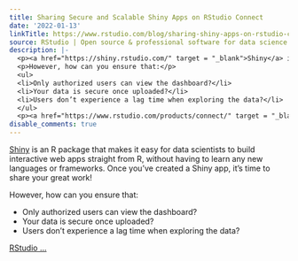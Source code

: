 ```yaml
---
title: Sharing Secure and Scalable Shiny Apps on RStudio Connect
date: '2022-01-13'
linkTitle: https://www.rstudio.com/blog/sharing-shiny-apps-on-rstudio-connect/
source: RStudio | Open source & professional software for data science teams on RStudio
description: |-
  <p><a href="https://shiny.rstudio.com/" target = "_blank">Shiny</a> is an R package that makes it easy for data scientists to build interactive web apps straight from R, without having to learn any new languages or frameworks. Once you’ve created a Shiny app, it’s time to share your great work!</p>
  <p>However, how can you ensure that:</p>
  <ul>
  <li>Only authorized users can view the dashboard?</li>
  <li>Your data is secure once uploaded?</li>
  <li>Users don’t experience a lag time when exploring the data?</li>
  </ul>
  <p><a href="https://www.rstudio.com/products/connect/" target = "_blank">RStudio ...
disable_comments: true
---
```

<p><a href="https://shiny.rstudio.com/" target = "_blank">Shiny</a> is an R package that makes it easy for data scientists to build interactive web apps straight from R, without having to learn any new languages or frameworks. Once you’ve created a Shiny app, it’s time to share your great work!</p>
<p>However, how can you ensure that:</p>
<ul>
<li>Only authorized users can view the dashboard?</li>
<li>Your data is secure once uploaded?</li>
<li>Users don’t experience a lag time when exploring the data?</li>
</ul>
<p><a href="https://www.rstudio.com/products/connect/" target = "_blank">RStudio ...